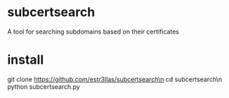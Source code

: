 # subcertsearch
A tool for searching subdomains based on their certificates

# install
git clone https://github.com/estr3llas/subcertsearch\n
cd subcertsearch\n
python subcertsearch.py
